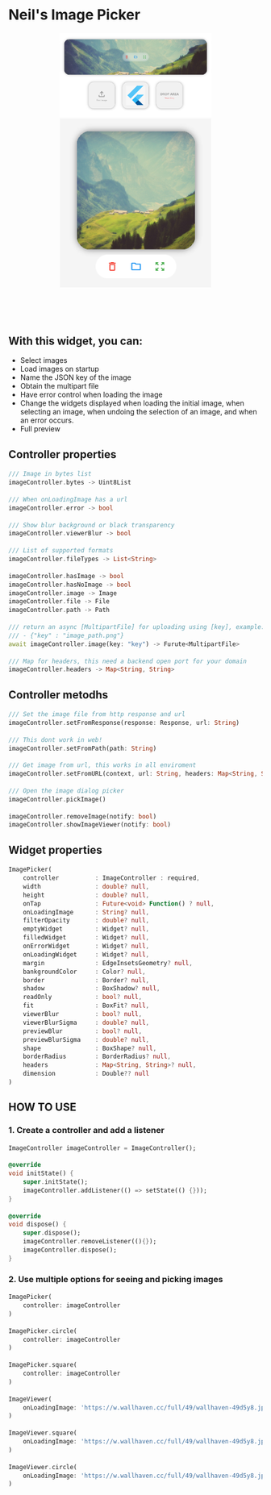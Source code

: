 # Neil's Image Picker


<p align="center">
    <img src="https://raw.githubusercontent.com/nycm1989/nImagePicker/main/screens/1.png" alt="" style="width:300px;">
    <img src="https://raw.githubusercontent.com/nycm1989/nImagePicker/main/screens/2.png" alt="" style="width:300px;">
</p>

<p align="center">
    <img src="https://raw.githubusercontent.com/nycm1989/nImagePicker/main/screens/3.png" alt="" style="width:300px;">
    <img src="https://raw.githubusercontent.com/nycm1989/nImagePicker/main/screens/4.png" alt="" style="width:300px;">
</p>

<p align="center">
    <img src="https://raw.githubusercontent.com/nycm1989/nImagePicker/main/screens/5.png" alt="" style="height:300px;">
</p>


## With this widget, you can:
- Select images
- Load images on startup
- Name the JSON key of the image
- Obtain the multipart file
- Have error control when loading the image
- Change the widgets displayed when loading the initial image, when selecting an image, when undoing the selection of an image, and when an error occurs.
- Full preview

## Controller properties
```dart
/// Image in bytes list
imageController.bytes -> Uint8List

/// When onLoadingImage has a url
imageController.error -> bool

/// Show blur background or black transparency
imageController.viewerBlur -> bool

/// List of supported formats
imageController.fileTypes -> List<String>

imageController.hasImage -> bool
imageController.hasNoImage -> bool
imageController.image -> Image
imageController.file -> File
imageController.path -> Path

/// return an async [MultipartFile] for uploading using [key], example:
/// - {"key" : "image_path.png"}
await imageController.image(key: "key") -> Furute<MultipartFile>

/// Map for headers, this need a backend open port for your domain
imageController.headers -> Map<String, String>
```

## Controller metodhs
```dart
/// Set the image file from http response and url
imageController.setFromResponse(response: Response, url: String)

/// This dont work in web!
imageController.setFromPath(path: String)

/// Get image from url, this works in all enviroment
imageController.setFromURL(context, url: String, headers: Map<String, String>)

/// Open the image dialog picker
imageController.pickImage()

imageController.removeImage(notify: bool)
imageController.showImageViewer(notify: bool)
```

## Widget properties
```dart
ImagePicker(
    controller          : ImageController : required,
    width               : double? null,
    height              : double? null,
    onTap               : Future<void> Function() ? null,
    onLoadingImage      : String? null,
    filterOpacity       : double? null,
    emptyWidget         : Widget? null,
    filledWidget        : Widget? null,
    onErrorWidget       : Widget? null,
    onLoadingWidget     : Widget? null,
    margin              : EdgeInsetsGeometry? null,
    bankgroundColor     : Color? null,
    border              : Border? null,
    shadow              : BoxShadow? null,
    readOnly            : bool? null,
    fit                 : BoxFit? null,
    viewerBlur          : bool? null,
    viewerBlurSigma     : double? null,
    previewBlur         : bool? null,
    previewBlurSigma    : double? null,
    shape               : BoxShape? null,
    borderRadius        : BorderRadius? null,
    headers             : Map<String, String>? null,
    dimension           : Double?? null
)
```

## HOW TO USE
### 1. Create a controller and add a listener

```dart
ImageController imageController = ImageController();

@override
void initState() {
    super.initState();
    imageController.addListener(() => setState(() {}));
}

@override
void dispose() {
    super.dispose();
    imageController.removeListener((){});
    imageController.dispose();
}
```

### 2. Use multiple options for seeing and picking images

```dart
ImagePicker(
    controller: imageController
)

ImagePicker.circle(
    controller: imageController
)

ImagePicker.square(
    controller: imageController
)

ImageViewer(
    onLoadingImage: 'https://w.wallhaven.cc/full/49/wallhaven-49d5y8.jpg'
)

ImageViewer.square(
    onLoadingImage: 'https://w.wallhaven.cc/full/49/wallhaven-49d5y8.jpg'
)

ImageViewer.circle(
    onLoadingImage: 'https://w.wallhaven.cc/full/49/wallhaven-49d5y8.jpg'
)
```